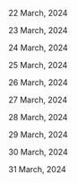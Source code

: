 22 March, 2024

23 March, 2024

24 March, 2024

25 March, 2024

26 March, 2024

27 March, 2024

28 March, 2024

29 March, 2024

30 March, 2024

31 March, 2024